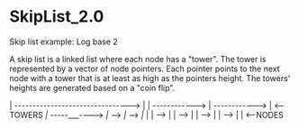 # SkipList_2.0
Skip list example: Log base 2

A skip list is a linked list where each node has a "tower". The tower is represented by a vector of node pointers.
Each pointer points to the next node with a tower that is at least as high as the pointers height. The towers' heights
are generated based on a "coin flip".

  |   -------------------------------->   |
  |   ------------>   |   ------------>   |     <--TOWERS
 _|_  -----___---->  _|_  -->  _|_  -->  _|_
|   | --> |   | --> |   | --> |   | --> |   |   <--NODES
